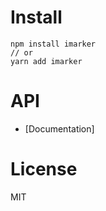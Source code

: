 
# Install
```
npm install imarker
// or
yarn add imarker
```
# API
* [Documentation]

# License
MIT
